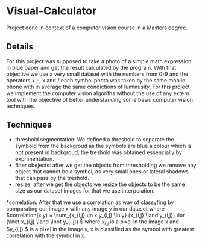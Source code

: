 # Visual-Calculator
Project done in context of a computer vision course in a Masters degree.

## Details
  For this project was supposed to take a photo of a simple math expression in blue paper and get the result calculated by the program.
  With that objective we use a very small dataset with the numbers from 0-9 and the operators +,-, x and / each symbol photo was taken by the same mobile phone with in average the same condictions of luminusity. For this project we implement the computer vision algoriths without the use of any extern tool with the objective of better understanding some basic computer vision techniques.

## Techniques
  * threshold segmentation: We defined a threshold to separate the symbold from the backgroud as the symbols are blue a colour which is not present in backgroud, the treshold was obtained essencially by exprimentation.
  * filter obejects: after we get the objects from thresholding we remove any object that cannot be a symbol, as very small ones or lateral shadows that can pass by the treshold.
  * resize: after we get the objects we resize the objects to be the same size as our dataset images for that we use interpolation.
  
  *correlation: After that we use a correlation as way of classyfing by comparating our image x with any image $y$ in our dataset where $correlation(x,y) = \sum_{x_{i,j} \in x,y_{i,j} \in y} (x_{i,j} \land y_{i,j}) \lor (\lnot x_{i,j} \land \lnot y_{i,j}) $ where $x_{i,j}$ is a pixel in the image x and $y_{i,j} $ is a pixel in the image y, x is classified as the symbol with greatest correlation with the symbol in x.
  
 
  
